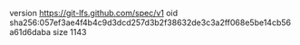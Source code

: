 version https://git-lfs.github.com/spec/v1
oid sha256:057ef3ae4f4b4c9d3dcd257d3b2f38632de3c3a2ff068e5be14cb56a61d6daba
size 1143
